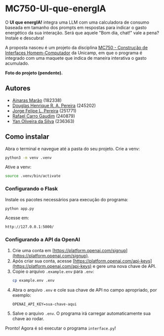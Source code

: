 # MC750-UI-que-energIA

O **UI que energIA!** integra uma LLM com uma calculadora de consumo baseada em tamanho dos prompts em respostas para indicar o gasto energético da sua interação. Será que aquele "Bom dia, chat!" vale a pena? Instale e descubra!

A proposta nasceu é um projeto da disciplina [MC750 - Construção de Interfaces Homem-Computador](https://www.dac.unicamp.br/portal/caderno-de-horarios/2025/1/S/G/IC/MC750) da Unicamp, em que o programa é integrado com uma maquete que indica de maneira interativa o gasto acumulado.

**Foto do projeto (pendente).**

## Autores
- [Ainaras Marão](https://github.com/MaraoLT)  (182338)
- [Douglas Henrique R. A. Pereira](https://github.com/Dourialp)  (245202)
- [Jorge Felipe L. Pereira](https://github.com/jorgequintino)  (251771)
- [Rafael Carro Gaudim](https://github.com/RafaelCarro)  (240879)
- [Yan Oliveira da Silva](https://github.com/Cl4nyz)  (236363)

## Como instalar

Abra o terminal e navegue até a pasta do seu projeto.
Crie a venv:
```bash
python3 -m venv .venv
```
Ative a venv:
```bash
source .venv/bin/activate
```

### Configurando o Flask

Instale os pacotes necessários para execução do programa:
```bash
python app.py
```
Acesse em:
```bash
http://127.0.0.1:5000/
```

### Configurando a API da OpenAI

1. Crie uma conta em [https://platform.openai.com/signup](https://platform.openai.com/signup).
2. Após criar sua conta, acesse [https://platform.openai.com/api-keys](https://platform.openai.com/api-keys) e gere uma nova chave de API.
3. Copie o arquivo `.example.env` para `.env`:
   ```bash
   cp example.env .env
   ```
4. Abra o arquivo `.env` e cole sua chave de API no campo apropriado, por exemplo:
   ```
   OPENAI_API_KEY=sua-chave-aqui
   ```
5. Salve o arquivo `.env`. O programa irá carregar automaticamente sua chave ao rodar.

Pronto! Agora é só executar o programa `interface.py`!